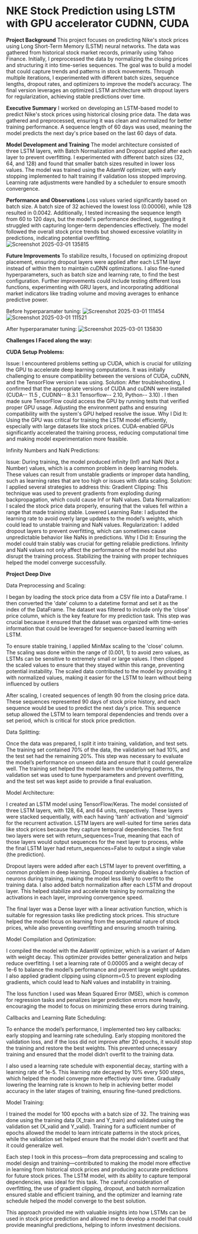 # NKE Stock Prediction using LSTM with GPU accelerator CUDNN, CUDA


**Project Background**
This project focuses on predicting Nike's stock prices using Long Short-Term Memory (LSTM) neural networks. The data was gathered from historical stock market records, primarily using Yahoo Finance. Initially, I preprocessed the data by normalizing the closing prices and structuring it into time-series sequences. The goal was to build a model that could capture trends and patterns in stock movements. Through multiple iterations, I experimented with different batch sizes, sequence lengths, dropout rates, and optimizers to improve the model’s accuracy. The final version leverages an optimized LSTM architecture with dropout layers for regularization, achieving stable predictions over time.


**Executive Summary**
I worked on developing an LSTM-based model to predict Nike's stock prices using historical closing price data. The data was gathered and preprocessed, ensuring it was clean and normalized for better training performance. A sequence length of 60 days was used, meaning the model predicts the next day's price based on the last 60 days of data.

**Model Development and Training**
The model architecture consisted of three LSTM layers, with Batch Normalization and Dropout applied after each layer to prevent overfitting. I experimented with different batch sizes (32, 64, and 128) and found that smaller batch sizes resulted in lower loss values. The model was trained using the AdamW optimizer, with early stopping implemented to halt training if validation loss stopped improving. Learning rate adjustments were handled by a scheduler to ensure smooth convergence.

**Performance and Observations**
Loss values varied significantly based on batch size. A batch size of 32 achieved the lowest loss (0.00006), while 128 resulted in 0.0042. Additionally, I tested increasing the sequence length from 60 to 120 days, but the model's performance declined, suggesting it struggled with capturing longer-term dependencies effectively. The model followed the overall stock price trends but showed excessive volatility in predictions, indicating potential overfitting.
![Screenshot 2025-03-01 135815](https://github.com/user-attachments/assets/ee30a2e6-3f18-4a22-8e18-2fd78c7ad155)


**Future Improvements**
To stabilize results, I focused on optimizing dropout placement, ensuring dropout layers were applied after each LSTM layer instead of within them to maintain cuDNN optimizations. I also fine-tuned hyperparameters, such as batch size and learning rate, to find the best configuration. Further improvements could include testing different loss functions, experimenting with GRU layers, and incorporating additional market indicators like trading volume and moving averages to enhance predictive power.

Before hyperparamater tuning: 
 ![Screenshot 2025-03-01 111454](https://github.com/user-attachments/assets/be10e791-d458-422f-ac19-e5eb2fa39579)
![Screenshot 2025-03-01 111521](https://github.com/user-attachments/assets/f48d72b1-93f6-4121-ab15-845f034a574f)



After hyperparamater tuning:
![Screenshot 2025-03-01 135830](https://github.com/user-attachments/assets/9ee19495-77fb-46de-9e94-d53b1a45aeef)


**Challenges I Faced along the way:**

**CUDA Setup Problems:**

Issue: I encountered problems setting up CUDA, which is crucial for utilizing the GPU to accelerate deep learning computations. It was initially challenging to ensure compatibility between the versions of CUDA, cuDNN, and the TensorFlow version I was using.
Solution: After troubleshooting, I confirmed that the appropriate versions of CUDA and cuDNN were installed (CUDA-- 11.5 , CUDNN-- 8.3.1 Tensorflow-- 2.10, Python-- 3.10) . I then made sure TensorFlow could access the GPU by running tests that verified proper GPU usage. Adjusting the environment paths and ensuring compatibility with the system's GPU helped resolve the issue.
Why I Did It: Using the GPU was critical for training the LSTM model efficiently, especially with large datasets like stock prices. CUDA-enabled GPUs significantly accelerated the training process, reducing computational time and making model experimentation more feasible.

Infinity Numbers and NaN Predictions:

Issue: During training, the model produced infinity (Inf) and NaN (Not a Number) values, which is a common problem in deep learning models. These values can result from unstable gradients or improper data handling, such as learning rates that are too high or issues with data scaling.
Solution: I applied several strategies to address this:
Gradient Clipping: This technique was used to prevent gradients from exploding during backpropagation, which could cause Inf or NaN values.
Data Normalization: I scaled the stock price data properly, ensuring that the values fell within a range that made training stable.
Lowered Learning Rate: I adjusted the learning rate to avoid overly large updates to the model’s weights, which could lead to unstable training and NaN values.
Regularization: I added dropout layers to prevent overfitting, which can sometimes cause unpredictable behavior like NaNs in predictions.
Why I Did It: Ensuring the model could train stably was crucial for getting reliable predictions. Infinity and NaN values not only affect the performance of the model but also disrupt the training process. Stabilizing the training with proper techniques helped the model converge successfully.

**Project Deep Dive**

Data Preprocessing and Scaling:

I began by loading the stock price data from a CSV file into a DataFrame. I then converted the 'date' column to a datetime format and set it as the index of the DataFrame. The dataset was filtered to include only the 'close' price column, which is the key feature for my prediction task. This step was crucial because it ensured that the dataset was organized with time-series information that could be leveraged for sequence-based learning with LSTM.

To ensure stable training, I applied MinMax scaling to the 'close' column. The scaling was done within the range of (0.001, 1) to avoid zero values, as LSTMs can be sensitive to extremely small or large values. I then clipped the scaled values to ensure that they stayed within this range, preventing potential instability. The scaled data contributed to the model by providing it with normalized values, making it easier for the LSTM to learn without being influenced by outliers

After scaling, I created sequences of length 90 from the closing price data. These sequences represented 90 days of stock price history, and each sequence would be used to predict the next day's price. This sequence setup allowed the LSTM to learn temporal dependencies and trends over a set period, which is critical for stock price prediction.

Data Splitting:

Once the data was prepared, I split it into training, validation, and test sets. The training set contained 70% of the data, the validation set had 10%, and the test set had the remaining 20%. This step was necessary to evaluate the model’s performance on unseen data and ensure that it could generalize well. The training set helped the model learn the underlying patterns, the validation set was used to tune hyperparameters and prevent overfitting, and the test set was kept aside to provide a final evaluation.

Model Architecture:

I created an LSTM model using TensorFlow/Keras. The model consisted of three LSTM layers, with 128, 64, and 64 units, respectively. These layers were stacked sequentially, with each having 'tanh' activation and 'sigmoid' for the recurrent activation. LSTM layers are well-suited for time series data like stock prices because they capture temporal dependencies. The first two layers were set with return_sequences=True, meaning that each of those layers would output sequences for the next layer to process, while the final LSTM layer had return_sequences=False to output a single value (the prediction).

Dropout layers were added after each LSTM layer to prevent overfitting, a common problem in deep learning. Dropout randomly disables a fraction of neurons during training, making the model less likely to overfit to the training data. I also added batch normalization after each LSTM and dropout layer. This helped stabilize and accelerate training by normalizing the activations in each layer, improving convergence speed.

The final layer was a Dense layer with a linear activation function, which is suitable for regression tasks like predicting stock prices. This structure helped the model focus on learning from the sequential nature of stock prices, while also preventing overfitting and ensuring smooth training.

Model Compilation and Optimization:

I compiled the model with the AdamW optimizer, which is a variant of Adam with weight decay. This optimizer provides better generalization and helps reduce overfitting. I set a learning rate of 0.00005 and a weight decay of 1e-6 to balance the model’s performance and prevent large weight updates. I also applied gradient clipping using clipnorm=0.5 to prevent exploding gradients, which could lead to NaN values and instability in training.

The loss function I used was Mean Squared Error (MSE), which is common for regression tasks and penalizes larger prediction errors more heavily, encouraging the model to focus on minimizing these errors during training.

Callbacks and Learning Rate Scheduling:

To enhance the model’s performance, I implemented two key callbacks: early stopping and learning rate scheduling. Early stopping monitored the validation loss, and if the loss did not improve after 20 epochs, it would stop the training and restore the best weights. This prevented unnecessary training and ensured that the model didn’t overfit to the training data.

I also used a learning rate schedule with exponential decay, starting with a learning rate of 1e-5. This learning rate decayed by 10% every 500 steps, which helped the model converge more effectively over time. Gradually lowering the learning rate is known to help in achieving better model accuracy in the later stages of training, ensuring fine-tuned predictions.

Model Training:

I trained the model for 100 epochs with a batch size of 32. The training was done using the training data (X_train and Y_train) and validated using the validation set (X_valid and Y_valid). Training for a sufficient number of epochs allowed the model to learn intricate patterns in the stock prices, while the validation set helped ensure that the model didn’t overfit and that it could generalize well.

Each step I took in this process—from data preprocessing and scaling to model design and training—contributed to making the model more effective in learning from historical stock prices and producing accurate predictions for future stock prices. The LSTM model, with its ability to capture temporal dependencies, was ideal for this task. The careful consideration of overfitting, the use of gradient clipping, dropout, and batch normalization ensured stable and efficient training, and the optimizer and learning rate schedule helped the model converge to the best solution.

This approach provided me with valuable insights into how LSTMs can be used in stock price prediction and allowed me to develop a model that could provide meaningful predictions, helping to inform investment decisions.
